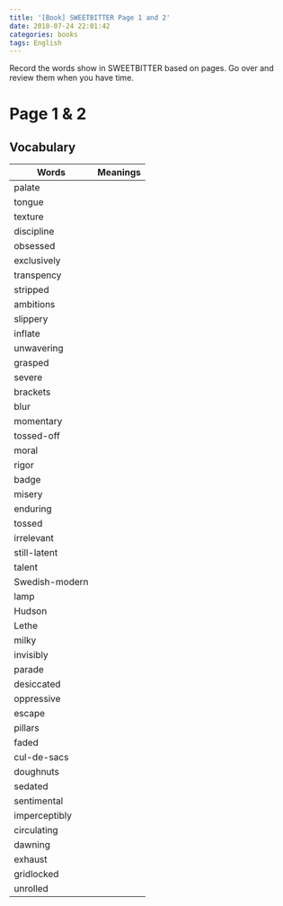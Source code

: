 ```yaml
---
title: '[Book] SWEETBITTER Page 1 and 2'
date: 2018-07-24 22:01:42
categories: books
tags: English
---
```


Record the words show in SWEETBITTER based on pages. Go over and review them when you have time.

<!--more-->

# Page 1 & 2
## Vocabulary

| Words        | Meanings    | 
| -----------|:--------------:| 
| palate |
| tongue      |     
| texture     |          
| discipline  |      
| obsessed    |
| exclusively|
| transpency |
| stripped |
| ambitions |
| slippery |
| inflate |
| unwavering |
| grasped |
| severe |
| brackets |
| blur |
| momentary |
| tossed-off |
| moral |
| rigor |
| badge |
| misery |
| enduring |
| tossed |
| irrelevant |
| still-latent |
| talent |
| Swedish-modern |
| lamp |
| Hudson |
| Lethe |
| milky |
| invisibly |
| parade |
| desiccated |
| oppressive |
| escape |
| pillars |
| faded |
| cul-de-sacs |
| doughnuts |
| sedated |
| sentimental |
| imperceptibly |
| circulating |
| dawning |
| exhaust |
| gridlocked |
| unrolled |